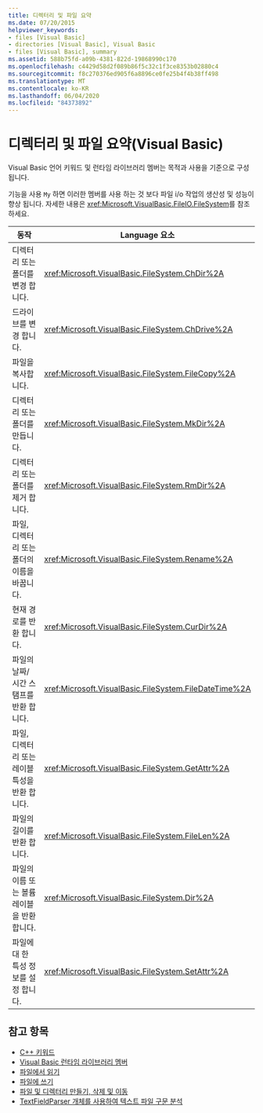 ```yaml
---
title: 디렉터리 및 파일 요약
ms.date: 07/20/2015
helpviewer_keywords:
- files [Visual Basic]
- directories [Visual Basic], Visual Basic
- files [Visual Basic], summary
ms.assetid: 588b75fd-a09b-4381-822d-19868990c170
ms.openlocfilehash: c4429d58d2f089b86f5c32c1f3ce8353b02880c4
ms.sourcegitcommit: f8c270376ed905f6a8896ce0fe25b4f4b38ff498
ms.translationtype: MT
ms.contentlocale: ko-KR
ms.lasthandoff: 06/04/2020
ms.locfileid: "84373892"
---
```

# <a name="directories-and-files-summary-visual-basic"></a>디렉터리 및 파일 요약(Visual Basic)
Visual Basic 언어 키워드 및 런타임 라이브러리 멤버는 목적과 사용을 기준으로 구성 됩니다.  
  
 기능을 사용 `My` 하면 이러한 멤버를 사용 하는 것 보다 파일 i/o 작업의 생산성 및 성능이 향상 됩니다. 자세한 내용은 <xref:Microsoft.VisualBasic.FileIO.FileSystem>를 참조하세요.  
  
|**동작**|**Language 요소**|  
|----------------|--------------------------|  
|디렉터리 또는 폴더를 변경 합니다.|<xref:Microsoft.VisualBasic.FileSystem.ChDir%2A>|  
|드라이브를 변경 합니다.|<xref:Microsoft.VisualBasic.FileSystem.ChDrive%2A>|  
|파일을 복사합니다.|<xref:Microsoft.VisualBasic.FileSystem.FileCopy%2A>|  
|디렉터리 또는 폴더를 만듭니다.|<xref:Microsoft.VisualBasic.FileSystem.MkDir%2A>|  
|디렉터리 또는 폴더를 제거 합니다.|<xref:Microsoft.VisualBasic.FileSystem.RmDir%2A>|  
|파일, 디렉터리 또는 폴더의 이름을 바꿉니다.|<xref:Microsoft.VisualBasic.FileSystem.Rename%2A>|  
|현재 경로를 반환 합니다.|<xref:Microsoft.VisualBasic.FileSystem.CurDir%2A>|  
|파일의 날짜/시간 스탬프를 반환 합니다.|<xref:Microsoft.VisualBasic.FileSystem.FileDateTime%2A>|  
|파일, 디렉터리 또는 레이블 특성을 반환 합니다.|<xref:Microsoft.VisualBasic.FileSystem.GetAttr%2A>|  
|파일의 길이를 반환 합니다.|<xref:Microsoft.VisualBasic.FileSystem.FileLen%2A>|  
|파일의 이름 또는 볼륨 레이블을 반환 합니다.|<xref:Microsoft.VisualBasic.FileSystem.Dir%2A>|  
|파일에 대 한 특성 정보를 설정 합니다.|<xref:Microsoft.VisualBasic.FileSystem.SetAttr%2A>|  
  
## <a name="see-also"></a>참고 항목

- [C++ 키워드](index.md)
- [Visual Basic 런타임 라이브러리 멤버](../runtime-library-members.md)
- [파일에서 읽기](../../developing-apps/programming/drives-directories-files/reading-from-files.md)
- [파일에 쓰기](../../developing-apps/programming/drives-directories-files/writing-to-files.md)
- [파일 및 디렉터리 만들기, 삭제 및 이동](../../developing-apps/programming/drives-directories-files/creating-deleting-and-moving-files-and-directories.md)
- [TextFieldParser 개체를 사용하여 텍스트 파일 구문 분석](../../developing-apps/programming/drives-directories-files/parsing-text-files-with-the-textfieldparser-object.md)
